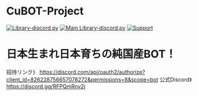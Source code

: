 # CuBOT-Project
[![Library-discord.py](https://img.shields.io/badge/Python-3.9.2-3778ae?logo=Python&logoColor=ffffff)](https://python.org) [![Main Library-discord.py](https://img.shields.io/badge/Main%20Library-discord.py-fecc34?logo=pypi&logoColor=ffffff)](https://github.com/Rapptz/discord.py) [![Support](https://img.shields.io/discord/715540925081714788?color=5865f2&label=Discord&logo=Discord&logoColor=ffffff)](https://discord.gg/9DXVhkKZhb)


# 日本生まれ日本育ちの純国産BOT！
招待リンク》
https://discord.com/api/oauth2/authorize?client_id=826228756657078272&permissions=8&scope=bot
公式Discord》
https://discord.gg/RFPQmRnv2j

